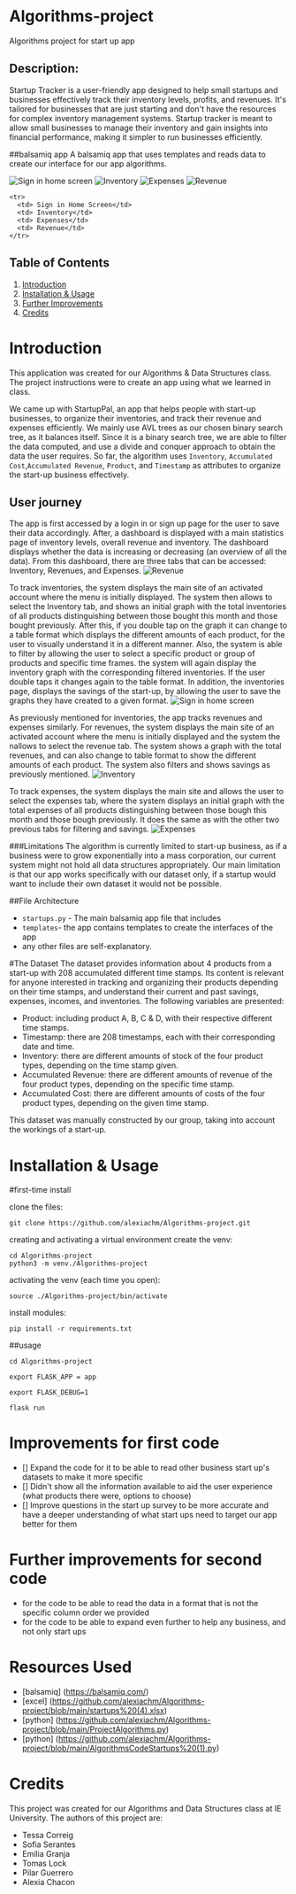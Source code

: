 # Algorithms-project
Algorithms project for start up app

## Description:
Startup Tracker is a user-friendly app designed to help small startups and businesses effectively track their inventory levels, profits, and revenues. It's tailored for businesses that are just starting and don't have the resources for complex inventory management systems. Startup tracker is meant to allow small businesses to manage their  inventory and gain insights into financial performance, making it simpler to run businesses efficiently.

##balsamiq app 
A balsamiq app that uses templates and reads data to create our interface for our app algorithms. 
</table>
  </tr>
    </td>
      <img src= "https://github.com/alexiachm/Algorithms-project/blob/main/2174022b-7f21-49da-b26a-865c0e618425.jpg" alt="Sign in home screen" title= "Sign in home screen">
     </td>
     </td>
       <img src="https://github.com/alexiachm/Algorithms-project/blob/main/2e87ee98-1011-44dd-9bab-a33cfdcc6024.jpg" alt="Inventory" title= "Inventory">
     </td>
     </td>
       <img src="https://github.com/alexiachm/Algorithms-project/blob/main/35f6394f-7ac0-42be-8860-1564bb33a8d6.jpg" alt="Expenses" title= "Expenses">
      </td>
       </td>
        <img src="https://github.com/alexiachm/Algorithms-project/blob/main/WhatsApp%20Image%202023-11-24%20at%2016.41.54.jpeg" alt="Revenue" title= "Revenue">
      </td>
    </tr>

    <tr>
      <td> Sign in Home Screen</td>
      <td> Inventory</td>
      <td> Expenses</td>
      <td> Revenue</td>
    </tr>
  </table>
        


## Table of Contents
1. [Introduction](https://github.com/alexiachm/Algorithms-project/blob/main/README.md#introduction)
2. [Installation & Usage](https://github.com/alexiachm/Algorithms-project/blob/main/README.md#installation--usage)
3. [Further Improvements](https://github.com/alexiachm/Algorithms-project/blob/main/README.md#further-improvements-for-second-code)
4. [Credits](https://github.com/alexiachm/Algorithms-project/blob/main/README.md#credits)

# Introduction 
This application was created for our Algorithms & Data Structures class. The project instructions were to create an app using what we learned in class. 

We came up with StartupPal, an app that helps people with start-up businesses, to organize their inventories, and track their revenue and expenses efficiently. We mainly use AVL trees as our chosen binary search tree, as it balances itself. Since it is a binary search tree, we are able to filter the data computed, and use a divide and conquer approach to obtain the data the user requires. So far, the algorithm uses `Inventory`, `Accumulated Cost`,`Accumulated Revenue`, `Product`, and `Timestamp` as attributes to organize the start-up business effectively. 

## User journey 
The app is first accessed by a login in or sign up page for the user to save their data accordingly. After, a dashboard is displayed with a main statistics page of inventory levels, overall revenue and inventory. The dashboard displays whether the data is increasing or decreasing (an overview of all the data). From this dashboard, there are three tabs that can be accessed: Inventory, Revenues, and Expenses. 
<img src="https://github.com/alexiachm/Algorithms-project/blob/main/WhatsApp%20Image%202023-11-24%20at%2016.41.54.jpeg" alt="Revenue" title= "Revenue">

To track inventories, the system displays the main site of an activated account where the menu is initially displayed. The system then allows to select the Inventory tab, and shows an initial graph with the total inventories of all products distinguishing between those bought this month and those bought previously. After this, if you double tap on the graph it can change to a table format which displays the different amounts of each product, for the user to visually understand it in a different manner. Also, the system is able to filter by allowing the user to select a specific product or group of products and specific time frames. the system will again display the inventory graph with the corresponding filtered inventories. If the user double taps it changes again to the table format. In addition, the inventories page, displays the savings of the start-up, by allowing the user to save the graphs they have created to a given format. 
<img src= "https://github.com/alexiachm/Algorithms-project/blob/main/2174022b-7f21-49da-b26a-865c0e618425.jpg" alt="Sign in home screen" title= "Sign in home screen">

As previously mentioned for inventories, the app tracks revenues and expenses similarly. For revenues, the system displays the main site of an activated account where the menu is initially displayed and the system the nallows to select the revenue tab. The system shows a graph with the total revenues, and can also change to table format to show the different amounts of each product. The system also filters and shows savings as previously mentioned. 
   <img src="https://github.com/alexiachm/Algorithms-project/blob/main/2e87ee98-1011-44dd-9bab-a33cfdcc6024.jpg" alt="Inventory" title= "Inventory">  

To track expenses, the system displays the main site and allows the user to select the expenses tab, where the system displays an initial graph with the total expenses of all products distinguishing between those bough this month and those bough previously. It does the same as with the other two previous tabs for filtering and savings.
<img src="https://github.com/alexiachm/Algorithms-project/blob/main/35f6394f-7ac0-42be-8860-1564bb33a8d6.jpg" alt="Expenses" title= "Expenses">
      </td>
       </td>

###Limitations
The algorithm is currently limited to start-up business, as if a business were to grow exponentially into a mass corporation, our current system might not hold all data structures appropriately. 
Our main limitation is that our app works specifically with our dataset only, if a startup would want to include their own dataset it would not be possible. 

##File Architecture
- `startups.py` - The main balsamiq app file that includes
- `templates`- the app contains templates to create the interfaces of the app
- any other files are self-explanatory.

#The Dataset
The dataset provides information about 4 products from a start-up with 208 accumulated different time stamps. Its content is relevant for anyone interested in tracking and organizing their products depending on their time stamps, and understand their current and past savings, expenses, incomes, and inventories. The following variables are presented:

- Product: including product A, B, C & D, with their respective different time stamps.
- Timestamp: there are 208 timestamps, each with their corresponding date and time.
- Inventory: there are different amounts of stock of the four product types, depending on the time stamp given.
- Accumulated Revenue: there are different amounts of revenue of the four product types, depending on the specific time stamp.
- Accumulated Cost: there are different amounts of costs of the four product types, depending on the given time stamp.

This dataset was manually constructed by our group, taking into account the workings of a start-up. 

# Installation & Usage 
#first-time install 

clone the files:
`````
git clone https://github.com/alexiachm/Algorithms-project.git
`````
creating and activating a virtual environment 
create the venv:
`````
cd Algorithms-project
python3 -m venv./Algorithms-project
`````

activating the venv (each time you open):
`````
source ./Algorithms-project/bin/activate 
`````

install modules:
`````
pip install -r requirements.txt 
`````
##usage 
`````
cd Algorithms-project
`````
`````
export FLASK_APP = app
`````
`````
export FLASK_DEBUG=1
`````
`````
flask run
`````

# Improvements for first code
- [] Expand the code for it to be able to read other business start up's datasets to make it more specific
- [] Didn't show all the information available to aid the user experience (what products there were, options to choose)
- [] Improve questions in the start up survey to be more accurate and have a deeper understanding of what start ups need to target our app better for them

# Further improvements for second code
- for the code to be able to read the data in a format that is not the specific column order we provided
- for the code to be able to expand even further to help any business, and not only start ups

# Resources Used
- [balsamiq] (https://balsamiq.com/)
- [excel] (https://github.com/alexiachm/Algorithms-project/blob/main/startups%20(4).xlsx)
- [python] (https://github.com/alexiachm/Algorithms-project/blob/main/ProjectAlgorithms.py)
- [python] (https://github.com/alexiachm/Algorithms-project/blob/main/AlgorithmsCodeStartups%20(1).py)

# Credits
This project was created for our Algorithms and Data Structures class at IE University. The authors of this project are:
- Tessa Correig
- Sofia Serantes
- Emilia Granja
- Tomas Lock
- Pilar Guerrero
- Alexia Chacon

